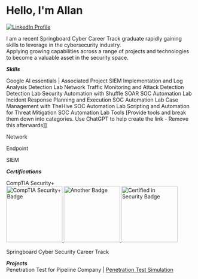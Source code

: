 # Hello, I'm Allan
[![LinkedIn Profile](https://upload.wikimedia.org/wikipedia/commons/8/81/LinkedIn_icon.svg)](https://www.linkedin.com/in/allanmcpherson/)

I am a recent Springboard Cyber Career Track graduate rapidly gaining skills to leverage in the cybersecurity industry.<br>
Applying growing capabilities across a range of projects and technologies to become a valuable asset in the security space.

<em><strong>Skills</strong></em>

Google AI essentials | Associated Project
SIEM Implementation and Log Analysis	Detection Lab
Network Traffic Monitoring and Attack Detection	Detection Lab
Security Automation with Shuffle SOAR	SOC Automation Lab
Incident Response Planning and Execution	SOC Automation Lab
Case Management with TheHive	SOC Automation Lab
Scripting and Automation for Threat Mitigation	SOC Automation Lab
Tools
[Provide tools and break them down into categories. Use ChatGPT to help create the link - Remove this afterwards]]

Network
  
Endpoint
 
SIEM
  
<em><strong>Certifications</strong></em><br>

CompTIA Security+<br>
<a href="https://www.credly.com/earner/earned/badge/fccad799-14e3-4b82-a124-61994b347f4b">
    <img src="https://external-content.duckduckgo.com/iu/?u=https%3A%2F%2Fwordpress-626692-2954363.cloudwaysapps.com%2Fwp-content%2Fuploads%2F2020%2F12%2Fcomptia-sec-certification.png&f=1&nofb=1&ipt=1e0c5bbed13f085f12444b76a5cd496f81d1f92f2f46f5d9e88e085001a4021e&ipo=images" alt="CompTIA Security+ Badge" style="width: 150px;"/>
</a>
<a href="https://drive.google.com/file/d/1Yc672S5kQpfTBb9LRU1CPxpI3HUG2fvw/view">
    <img src="https://external-content.duckduckgo.com/iu/?u=https%3A%2F%2Ftemplates.images.credential.net%2F16807115423293399005432338526658.png&f=1&nofb=1&ipt=ac1bb4a22e5f0cbd916e36aeaae047e9cde068b38d03189f3fb1ec099c161afd&ipo=images" alt="Another Badge" style="width: 150px;"/>
</a>
<a href="https://www.credly.com/badges/0b82ff8d-2c10-443c-9629-5f53327ffc77">
    <img src="https://media.isc2.org/-/jssmedia/Project/ISC2/Main/Components/Product-Masthead/Badge-CC-black.png?h=880&iar=0&w=880&rev=25d7105d73c74ad799f8285bbc3492a8&hash=927CA1D1A552DA1AE05A58324D33CE49&mw=1920" alt="Certified in Security Badge" style="width: 150px;"/>
</a>

Springboard Cyber Security Career Track<br>
</p>


    
<em><strong>Projects</strong></em><br>
Penetration Test for Pipeline Company | <a href="https://docs.google.com/document/d/1Pyd9NVaECd4-PZ1UfXeGm1FK37S04wWSw6NSo51JAvc/edit?tab=t.0">Penetration Test Simulation</a>


